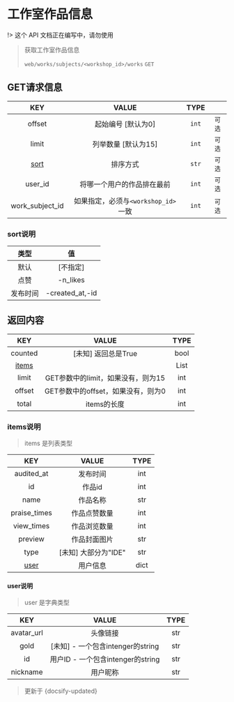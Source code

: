 # 工作室作品信息

!> 这个 API 文档正在编写中，请勿使用

> 获取工作室作品信息
> 
> `web/works/subjects/<workshop_id>/works` `GET`

## GET请求信息

|KEY|VALUE|TYPE||
|:-:|:---:|:--:|:-:|
|offset|起始编号 \[默认为0\]|`int`|`可选`|
|limit|列举数量 \[默认为15\]|`int`|`可选`|
|[sort](#sort说明)|排序方式|`str`|`可选`|
|user_id|将哪一个用户的作品排在最前|`int`|`可选`|
|work_subject_id|如果指定，必须与`<workshop_id>`一致|`int`|`可选`|

### sort说明
|类型|值|
|:-:|:-:|
|默认|\[不指定\]|
|点赞|-n_likes|
|发布时间|-created_at,-id|

## 返回内容

|KEY|VALUE|TYPE|
|:-:|:---:|:--:|
|counted|\[未知\] 返回总是True|bool|
|[items](items说明)||List|
|limit|GET参数中的limit，如果没有，则为15|int|
|offset|GET参数中的offset，如果没有，则为0|int|
|total|items的长度|int|

### items说明

> items 是列表类型

|KEY|VALUE|TYPE|
|:-:|:---:|:--:|
|audited_at|发布时间|int|
|id|作品id|int|
|name|作品名称|str|
|praise_times|作品点赞数量|int|
|view_times|作品浏览数量|int|
|preview|作品封面图片|str|
|type|\[未知\] 大部分为"IDE"|str|
|[user](#user说明)|用户信息|dict|

#### user说明

> user 是字典类型

|KEY|VALUE|TYPE|
|:-:|:---:|:--:|
|avatar_url|头像链接|str|
|gold|\[未知\] - 一个包含intenger的string|str|
|id|用户ID - 一个包含intenger的string|str|
|nickname|用户昵称|str|

> 更新于 {docsify-updated}

